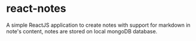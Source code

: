 # react-notes
A simple ReactJS application to create notes with support for markdown in note's content, notes are stored on local mongoDB database.
